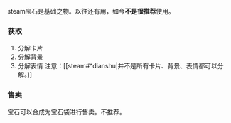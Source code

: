 steam宝石是基础之物。以往还有用，如今**不是很推荐**使用。

### 获取
1. 分解卡片
2. 分解背景
3. 分解表情
注意：[[steam#^dianshu|并不是所有卡片、背景、表情都可以分解。]]

### 售卖
宝石可以合成为宝石袋进行售卖。不推荐。